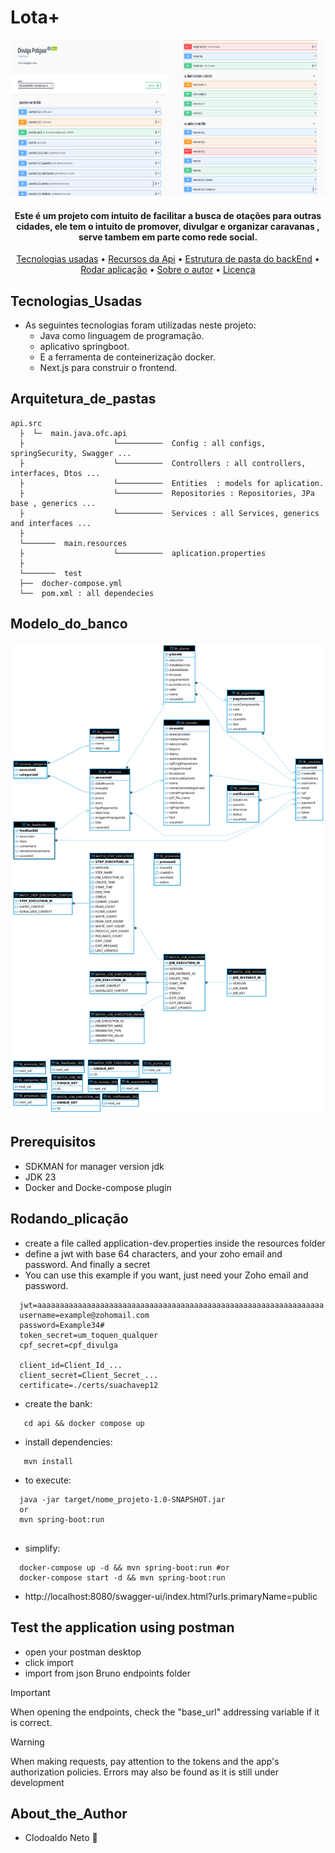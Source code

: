 # Lota+

<div align="center">
  <img src="https://github.com/netox64/b_divulgapotiguar/blob/main/docs/api_print1.png" width="250" height="250" />
  <img src="https://github.com/netox64/b_divulgapotiguar/blob/main/docs/api_print2.png" width="250" height="250" />
</div>

<h4 align="center">Este é um projeto com intuito de facilitar a busca de otações para outras cidades, ele tem o intuito de promover, divulgar e organizar caravanas , serve tambem em parte como rede social.</h4>
<p align="center">
    <a href="#Tecnologias_Usadas">Tecnologias usadas</a> •
    <a href="#Api_resources">Recursos da Api</a> •
    <a href="#Arquitetura_de_pastas">Estrutura de pasta do backEnd</a> •
    <a href="#Rodando_plicação">Rodar aplicação</a> •
    <a href="#About_the_Author">Sobre o autor</a> •
    <a href="https://github.com/netox64/b_divulgapotiguar/blob/main/LICENSE">Licença</a>
</p>

## Tecnologias_Usadas

- As seguintes tecnologias foram utilizadas neste projeto:
    - Java como linguagem de programação.
    - aplicativo springboot.
    - E a ferramenta de conteinerização docker.
    - Next.js para construir o frontend.

## Arquitetura_de_pastas
```
api.src
  ├  └─  main.java.ofc.api
  ├                    └──────────  Config : all configs, springSecurity, Swagger ...
  ├                    └──────────  Controllers : all controllers, interfaces, Dtos ...
  ├                    └──────────  Entities  : models for aplication.
  ├                    └──────────  Repositories : Repositories, JPa base , generics ...
  ├                    └──────────  Services : all Services, generics and interfaces ...
  ├  
  └───────  main.resources   
  ├                    └──────────  aplication.properties
  ├  
  └───────  test
  ├──  docher-compose.yml
  └──  pom.xml : all dependecies
```

## Modelo_do_banco

<img src="https://github.com/netox64/b_divulgapotiguar/blob/main/docs/api_potiguar.png" />


## Prerequisitos

- SDKMAN for manager version jdk
- JDK 23
- Docker and Docke-compose plugin

## Rodando_plicação
- create a file called application-dev.properties inside the resources folder
- define a jwt with base 64 characters, and your zoho email and password. And finally a secret
- You can use this example if you want, just need your Zoho email and password.

```
  jwt=aaaaaaaaaaaaaaaaaaaaaaaaaaaaaaaaaaaaaaaaaaaaaaaaaaaaaaaaaaaaaaaa
  username=example@zohomail.com
  password=Example34#
  token_secret=um_toquen_qualquer
  cpf_secret=cpf_divulga
  
  client_id=Client_Id_...
  client_secret=Client_Secret_...
  certificate=./certs/suachavep12
```

- create the bank:
 ```
    cd api && docker compose up
 ```

- install dependencies:
 ```
    mvn install 

 ```

- to execute:
```
  java -jar target/nome_projeto-1.0-SNAPSHOT.jar 
  or
  mvn spring-boot:run
  
```
- simplify:
```
  docker-compose up -d && mvn spring-boot:run #or
  docker-compose start -d && mvn spring-boot:run
```

- http://localhost:8080/swagger-ui/index.html?urls.primaryName=public

## Test the application using postman

- open your postman desktop
- click import
- import from json Bruno endpoints folder

> [!IMPORTANT]
> When opening the endpoints, check the "base_url" addressing variable if it is correct.

> [!WARNING]
> When making requests, pay attention to the tokens and the app's authorization policies. Errors may also be found as it is still under development


## About_the_Author
- Clodoaldo Neto :call_me_hand:
